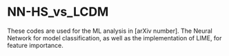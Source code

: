 # NN-HS_vs_LCDM
These codes are used for the ML analysis in [arXiv number]. The Neural Network for model classification, as well as the implementation of LIME, for feature importance.
